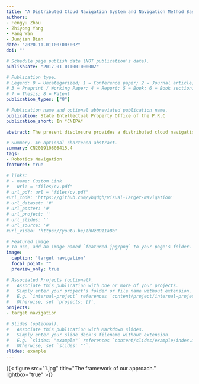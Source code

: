 ```yaml
---
title: "A Distributed Cloud Navigation System and Navigation Method Based On ROS2"
authors:
- Fengyu Zhou
- Zhiyong Yang
- Fang Wan
- Junjian Bian
date: "2020-11-01T00:00:00Z"
doi: ""

# Schedule page publish date (NOT publication's date).
publishDate: "2017-01-01T00:00:00Z"

# Publication type.
# Legend: 0 = Uncategorized; 1 = Conference paper; 2 = Journal article;
# 3 = Preprint / Working Paper; 4 = Report; 5 = Book; 6 = Book section;
# 7 = Thesis; 8 = Patent
publication_types: ["8"]

# Publication name and optional abbreviated publication name.
publication: State Intellectual Property Office of the P.R.C
publication_short: In *CNIPA*

abstract: The present disclosure provides a distributed cloud navigation system and navigation method based on ROS2. Among them, the system includes the bottom layer, which includes at least one robot. The robots are equipped with sensor modules. The sensor modules are used to collect the robot's environmental data and its own motion state data. Among them, the robot and its interactive devices respectively serve as nodes to form a ROS network; The global data space, as a network layer, is used to realize the mutual communication between the robot and the cloud server, and to receive topic publishing or topic subscription related data sent by each node in the ROS network; the cloud server, which is configured to receive the robot uploads Environmental data and its own motion state data, calculate the control information of the robot and locate and plan the path of the robot, so that the robot can move to the designated position; the management layer is configured to communicate with each node in the ROS network. To monitor the running status of the distributed cloud navigation system. 

# Summary. An optional shortened abstract.
summary: CN201910808415.4
tags:
- Robotics Navigation
featured: true

# links:
# - name: Custom Link
#   url: = "files/cv.pdf"
# url_pdf: url = "files/cv.pdf"
#url_code: 'https://github.com/ybgdgh/Visual-Target-Navigation'
# url_dataset: '#'
# url_poster: '#'
# url_project: ''
# url_slides: ''
# url_source: '#'
#url_video: 'https://youtu.be/IhUz0O11aBo'

# Featured image
# To use, add an image named `featured.jpg/png` to your page's folder. 
image:
  caption: 'target navigation'
  focal_point: ""
  preview_only: true

# Associated Projects (optional).
#   Associate this publication with one or more of your projects.
#   Simply enter your project's folder or file name without extension.
#   E.g. `internal-project` references `content/project/internal-project/index.md`.
#   Otherwise, set `projects: []`.
projects:
- target navigation

# Slides (optional).
#   Associate this publication with Markdown slides.
#   Simply enter your slide deck's filename without extension.
#   E.g. `slides: "example"` references `content/slides/example/index.md`.
#   Otherwise, set `slides: ""`.
slides: example
---
```


{{< figure src="1.jpg" title="The framework of our approach." lightbox="true" >}}

